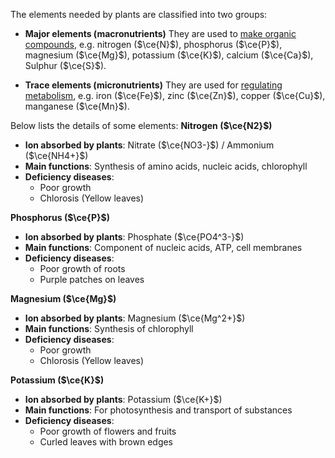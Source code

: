 The elements needed by plants are classified into two groups:
- **Major elements (macronutrients)**
  They are used to <u>make organic compounds</u>, e.g. nitrogen ($\ce{N}$), phosphorus ($\ce{P}$), magnesium ($\ce{Mg}$), potassium ($\ce{K}$), calcium ($\ce{Ca}$), Sulphur ($\ce{S}$).

- **Trace elements (micronutrients)**
  They are used for <u>regulating metabolism</u>, e.g. iron ($\ce{Fe}$), zinc ($\ce{Zn}$), copper ($\ce{Cu}$), manganese ($\ce{Mn}$).

Below lists the details of some elements:
**Nitrogen ($\ce{N2}$)**
- **Ion absorbed by plants**: Nitrate ($\ce{NO3-}$) / Ammonium ($\ce{NH4+}$)
- **Main functions**: Synthesis of amino acids, nucleic acids, chlorophyll
- **Deficiency diseases**:
	- Poor growth
	- Chlorosis (Yellow leaves)

**Phosphorus ($\ce{P}$)**
- **Ion absorbed by plants**: Phosphate ($\ce{PO4^3-}$)
- **Main functions**: Component of nucleic acids, ATP, cell membranes
- **Deficiency diseases**:
	- Poor growth of roots
	- Purple patches on leaves

 **Magnesium ($\ce{Mg}$)**
 - **Ion absorbed by plants**: Magnesium ($\ce{Mg^2+}$)
 - **Main functions**: Synthesis of chlorophyll
 - **Deficiency diseases**:
	 - Poor growth
	 - Chlorosis (Yellow leaves)

**Potassium ($\ce{K}$)**
- **Ion absorbed by plants**: Potassium ($\ce{K+}$)
- **Main functions**: For photosynthesis and transport of substances
- **Deficiency diseases**:
	- Poor growth of flowers and fruits
	- Curled leaves with brown edges

